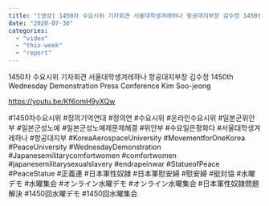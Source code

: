 ```yaml
---
title: "[영상] 1450차 수요시위 기자회견 서울대학생겨레하나 항공대지부장 김수정 1450th Wednesday Demonstration Press Conference Kim Soo-jeong"
date: "2020-07-30"
categories: 
  - "video"
  - "this-week"
  - "report"
---
```


1450차 수요시위 기자회견 서울대학생겨레하나 항공대지부장 김수정 1450th Wednesday Demonstration Press Conference Kim Soo-jeong

https://youtu.be/Kf6omH9yXQw

#1450차수요시위 #정의기억연대 #정의연 #수요시위 #온라인수요시위 #일본군위안부 #일본군성노예 #일본군성노예제문제해결 #위안부 #수요일은평화다 #서울대학생겨레하나 #항공대지부 #KoreaAerospaceUniversity #MovementforOneKorea #PeaceUniversity #WednesdayDemonstration #Japanesemilitarycomfortwomen #comfortwomen #japanesemilitarysexualslavery #endrapeinwar #StatueofPeace #PeaceStatue #正義連 #日本軍性奴隷 #日本軍慰安婦 #慰安婦 #挺対協 #水曜デモ #水曜集会 #オンライン水曜デモ #オンライン水曜集会 #日本軍性奴隷問題解決 #1450回水曜デモ #1450回水曜集会
